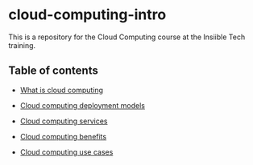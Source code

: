# cloud-computing-intro

This is a repository for the Cloud Computing course at the Insiible Tech training.

## Table of contents

* [What is cloud computing]()

* [Cloud computing deployment models]()

* [Cloud computing services]()

* [Cloud computing benefits]()

* [Cloud computing use cases]()

